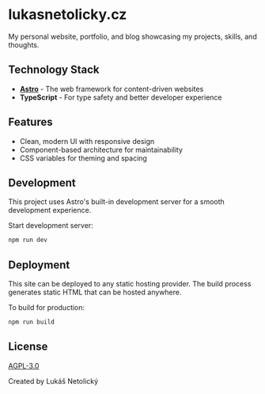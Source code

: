 # lukasnetolicky.cz

My personal website, portfolio, and blog showcasing my projects, skills, and thoughts.

## Technology Stack

- **[Astro](https://astro.build/)** - The web framework for content-driven websites
- **TypeScript** - For type safety and better developer experience

## Features

- Clean, modern UI with responsive design
- Component-based architecture for maintainability
- CSS variables for theming and spacing

## Development

This project uses Astro's built-in development server for a smooth development experience.

Start development server:

```bash
npm run dev
```

## Deployment

This site can be deployed to any static hosting provider. The build process generates static HTML that can be hosted anywhere.

To build for production:

```bash
npm run build
```

## License
[AGPL-3.0](LICENSE)

Created by Lukáš Netolický

